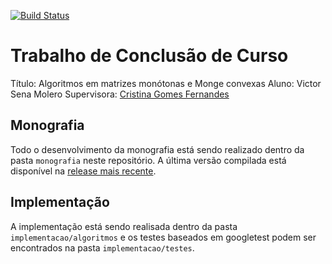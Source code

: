 [![Build Status](https://travis-ci.org/victorsenam/tcc.svg?branch=master)](https://travis-ci.org/victorsenam/tcc)

# Trabalho de Conclusão de Curso
Título: Algoritmos em matrizes monótonas e Monge convexas
Aluno: Victor Sena Molero
Supervisora: [Cristina Gomes Fernandes](http://www.ime.usp.br/~cris/)

## Monografia
Todo o desenvolvimento da monografia está sendo realizado dentro da pasta `monografia` neste repositório. A última
versão compilada está disponível na [release mais recente](https://github.com/victorsenam/tcc/releases/latest).

## Implementação
A implementação está sendo realisada dentro da pasta `implementacao/algoritmos` e os testes baseados em googletest 
podem ser encontrados na pasta `implementacao/testes`.
